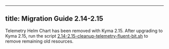 
---
title: Migration Guide 2.14-2.15
---

Telemetry Helm Chart has been removed with Kyma 2.15. After upgrading to Kyma 2.15, run the script [2.14-2.15-cleanup-telemetry-fluent-bit.sh](./assets/2.14-2.15-cleanup-telemetry-fluent-bit.sh) to remove remaining old resources.
 
